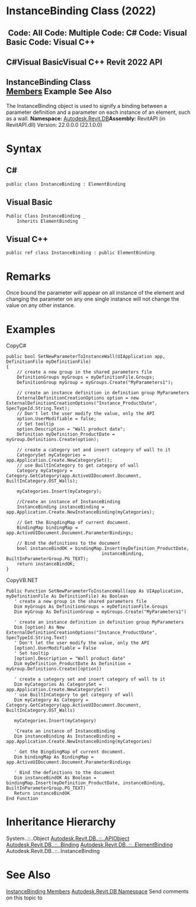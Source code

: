 # InstanceBinding Class (2022)

﻿
 Code: All Code: Multiple Code: C# Code: Visual Basic Code: Visual C++   
---  
C#Visual BasicVisual C++
Revit 2022 API  
---  
InstanceBinding Class  
[Members](21185797-df06-1995-8d40-d60cc6fa76fb.md "InstanceBinding Members") Example See Also  
---  
The InstanceBinding object is used to signify a binding between a parameter definition and a parameter on each instance of an element, such as a wall.
**Namespace:** [Autodesk.Revit.DB](87546ba7-461b-c646-cbb1-2cb8f5bff8b2.md "Autodesk.Revit.DB Namespace")**Assembly:** RevitAPI (in RevitAPI.dll) Version: 22.0.0.0 (22.1.0.0)
# Syntax
C#  
---  
```text
public class InstanceBinding : ElementBinding
```
  
Visual Basic  
---  
```text
Public Class InstanceBinding _
	Inherits ElementBinding
```
  
Visual C++  
---  
```text
public ref class InstanceBinding : public ElementBinding
```
  
# Remarks
Once bound the parameter will appear on all instance of the element and changing the parameter on any one single instance will not change the value on any other instance.
# Examples
CopyC#
```text
public bool SetNewParameterToInstanceWall(UIApplication app, DefinitionFile myDefinitionFile)
{
    // create a new group in the shared parameters file
    DefinitionGroups myGroups = myDefinitionFile.Groups;
    DefinitionGroup myGroup = myGroups.Create("MyParameters1");

    // create an instance definition in definition group MyParameters
    ExternalDefinitionCreationOptions option = new ExternalDefinitionCreationOptions("Instance_ProductDate", SpecTypeId.String.Text);
    // Don't let the user modify the value, only the API
    option.UserModifiable = false;
    // Set tooltip
    option.Description = "Wall product date";
    Definition myDefinition_ProductDate = myGroup.Definitions.Create(option);

    // create a category set and insert category of wall to it
    CategorySet myCategories = app.Application.Create.NewCategorySet();
    // use BuiltInCategory to get category of wall
    Category myCategory = Category.GetCategory(app.ActiveUIDocument.Document, BuiltInCategory.OST_Walls);

    myCategories.Insert(myCategory);

    //Create an instance of InstanceBinding
    InstanceBinding instanceBinding = app.Application.Create.NewInstanceBinding(myCategories);

    // Get the BingdingMap of current document.
    BindingMap bindingMap = app.ActiveUIDocument.Document.ParameterBindings;

    // Bind the definitions to the document
    bool instanceBindOK = bindingMap.Insert(myDefinition_ProductDate,
                                    instanceBinding, BuiltInParameterGroup.PG_TEXT);
    return instanceBindOK;
}
```

CopyVB.NET
```text
Public Function SetNewParameterToInstanceWall(app As UIApplication, myDefinitionFile As DefinitionFile) As Boolean
   ' create a new group in the shared parameters file
   Dim myGroups As DefinitionGroups = myDefinitionFile.Groups
   Dim myGroup As DefinitionGroup = myGroups.Create("MyParameters1")

   ' create an instance definition in definition group MyParameters
   Dim [option] As New ExternalDefinitionCreationOptions("Instance_ProductDate", SpecTypeId.String.Text)
   ' Don't let the user modify the value, only the API
   [option].UserModifiable = False
   ' Set tooltip
   [option].Description = "Wall product date"
   Dim myDefinition_ProductDate As Definition = myGroup.Definitions.Create([option])

   ' create a category set and insert category of wall to it
   Dim myCategories As CategorySet = app.Application.Create.NewCategorySet()
   ' use BuiltInCategory to get category of wall
   Dim myCategory As Category = Category.GetCategory(app.ActiveUIDocument.Document, BuiltInCategory.OST_Walls)

   myCategories.Insert(myCategory)

   'Create an instance of InstanceBinding
   Dim instanceBinding As InstanceBinding = app.Application.Create.NewInstanceBinding(myCategories)

   ' Get the BingdingMap of current document.
   Dim bindingMap As BindingMap = app.ActiveUIDocument.Document.ParameterBindings

   ' Bind the definitions to the document
   Dim instanceBindOK As Boolean = bindingMap.Insert(myDefinition_ProductDate, instanceBinding, BuiltInParameterGroup.PG_TEXT)
   Return instanceBindOK
End Function
```

# Inheritance Hierarchy
System..::..Object [Autodesk.Revit.DB..::..APIObject](beb86ef5-39ad-3f0d-0cd9-0c929387a2bb.md "APIObject Class") [Autodesk.Revit.DB..::..Binding](47f6ad6f-8d00-af57-995e-dc6db1255f58.md "Binding Class") [Autodesk.Revit.DB..::..ElementBinding](15ebf308-364c-2bef-e91c-dd6552e5ccbe.md "ElementBinding Class") Autodesk.Revit.DB..::..InstanceBinding
# See Also
[InstanceBinding Members](21185797-df06-1995-8d40-d60cc6fa76fb.md "InstanceBinding Members")
[Autodesk.Revit.DB Namespace](87546ba7-461b-c646-cbb1-2cb8f5bff8b2.md "Autodesk.Revit.DB Namespace")
Send comments on this topic to 